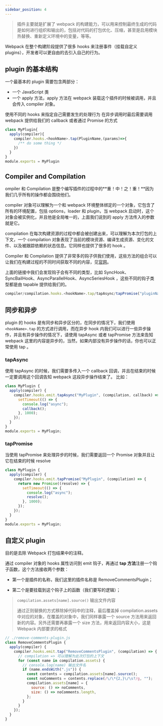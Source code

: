 ```yaml
---
sidebar_position: 4
---
```


> 插件主要就是扩展了 webpack 的构建能力，可以用来控制最终生成的代码是如何进行组织和输出的，包括对代码的打包优化、压缩，甚至是启用模块热替换、重新定义环境中的变量，等等。

Webpack 在整个构建阶段提供了很多 hooks 来注册事件（挂载自定义 plugins），开发者可以更自由的去引入自己的行为。

## plugin 的基本结构

一个最基本的 plugin 需要包含两部分：

- 一个 JavaScript 类
- 一个 apply 方法，apply 方法在 webpack 装载这个插件的时候被调用，并且会传入 compiler 对象。

使用不同的 hooks 来指定自己需要发生的处理行为
在异步调用时最后需要调用 webpack 提供给我们的 callback 或者通过 Promise 的方式

```js
class MyPlugin{
  apply(compiler){
    compiler.hooks.<hookName>.tap(PluginName,(params)=>{
      /** do some thing */
    })
  }
}
module.exports = MyPlugin
```

## Compiler and Compilation

ompiler 和 Compilation 是整个编写插件的过程中的**重！中！之！重！**因为我们几乎所有的操作都会围绕他们。

compiler 对象可以理解为一个和 webpack 环境整体绑定的一个对象，它包含了所有的环境配置，包括 options，loader 和 plugin，当 webpack 启动时，这个对象会被实例化，并且他是全局唯一的，上面我们说到的 apply 方法传入的参数就是它。

compilation 在每次构建资源的过程中都会被创建出来，可以理解为本次打包的上下文，一个 compilation 对象表现了当前的模块资源、编译生成资源、变化的文件、以及被跟踪依赖的状态信息。它同样也提供了很多的 hook 。

Compiler 和 Compilation 提供了非常多的钩子供我们使用，这些方法的组合可以让我们在构建过程的不同时间获取不同的内容，见[官网](https://webpack.docschina.org/api/compiler-hooks/)。

上面的链接中我们会发现钩子会有不同的类型，比如 SyncHook、SyncBailHook、AsyncParallelHook、AsyncSeriesHook ，这些不同的钩子类型都是由 tapable 提供给我们的。

```js
compiler/compilation.hooks.<hookName>.tap/tapAsync/tapPromise("pluginName",(xxx)=>{/**dosth*/})
```

## 同步和异步

plugin 的 hooks 是有同步和异步区分的，在同步的情况下，我们使用 `<hookName>.tap` 的方式进行调用，而在异步 hook 内我们可以进行一些异步操作，并且有异步操作的情况下，请使用 tapAsync 或者 tapPromise 方法来告知 webpack 这里的内容是异步的，当然，如果内部没有异步操作的话，你也可以正常使用 tap 。

### tapAsync

使用 tapAsync 的时候，我们需要多传入一个 callback 回调，并且在结束的时候一定要调用这个回调告知 webpack 这段异步操作结束了。
比如：

```js
class MyPlugin {
  apply(compiler) {
    compiler.hooks.emit.tapAsync("MyPlugin", (compilation, callback) => {
      setTimeout(() => {
        console.log("async");
        callback();
      }, 1000);
    });
  }
}
module.exports = MyPlugin;
```

### tapPromise

当使用 tapPromise 来处理异步的时候，我们需要返回一个 Promise 对象并且让它在结束的时候 resolve

```js
class MyPlugin {
  apply(compiler) {
    compiler.hooks.emit.tapPromise("MyPlugin", (compilation) => {
      return new Promise((resolve) => {
        setTimeout(() => {
          console.log("async");
          resolve();
        }, 1000);
      });
    });
  }
}
module.exports = MyPlugin;
```

## 自定义 plugin

目的是去除 Webpack 打包结果中的注释。

通过 compiler 对象的 hooks 属性访问到 emit 钩子，再通过 **tap 方法**注册一个钩子函数，这个方法接收两个参数：

- 第一个是插件的名称，我们这里的插件名称是 RemoveCommentsPlugin；

- 第二个是要挂载到这个钩子上的函数（我们要写的逻辑）；

> `compilation.assets[name].source()` 输出文件内容
>
> 通过正则替换的方式移除掉代码中的注释，最后覆盖掉 compilation.assets 中对应的对象，在覆盖的对象中，我们同样暴露一个 source 方法用来返回新的内容。另外还需要再暴露一个 size 方法，用来返回内容大小，这是 Webpack 内部要求的格式

```js
// ./remove-comments-plugin.js
class RemoveCommentsPlugin {
  apply(compiler) {
    compiler.hooks.emit.tap("RemoveCommentsPlugin", (compilation) => {
      // compilation => 可以理解为此次打包的上下文
      for (const name in compilation.assets) {
        // console.log(name) 输出文件名
        if (name.endsWith(".js")) {
          const contents = compilation.assets[name].source();
          const noComments = contents.replace(/\/\*{2,}\/\s?/g, "");
          compilation.assets[name] = {
            source: () => noComments,
            size: () => noComments.length,
          };
        }
      }
    });
  }
}
```
